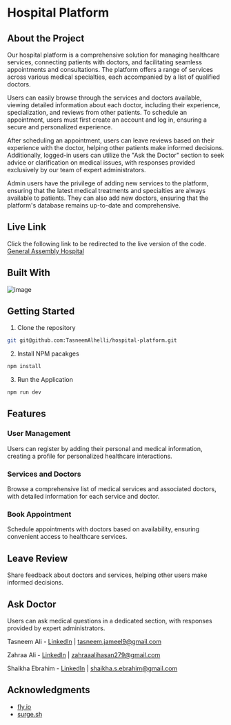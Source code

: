 # Hospital Platform

## About the Project

Our hospital platform is a comprehensive solution for managing healthcare services, connecting patients with doctors, and facilitating seamless appointments and consultations. The platform offers a range of services across various medical specialties, each accompanied by a list of qualified doctors.

Users can easily browse through the services and doctors available, viewing detailed information about each doctor, including their experience, specialization, and reviews from other patients. To schedule an appointment, users must first create an account and log in, ensuring a secure and personalized experience.

After scheduling an appointment, users can leave reviews based on their experience with the doctor, helping other patients make informed decisions. Additionally, logged-in users can utilize the "Ask the Doctor" section to seek advice or clarification on medical issues, with responses provided exclusively by our team of expert administrators.

Admin users have the privilege of adding new services to the platform, ensuring that the latest medical treatments and specialties are always available to patients. They can also add new doctors, ensuring that the platform's database remains up-to-date and comprehensive.

## Live Link

Click the following link to be redirected to the live version of the code. [General Assembly Hospital](hthttps://general-assembly-hospital.surge.sh/)

## Built With

![image](https://devtechnosys.com/insights/wp-content/uploads/2022/12/Mern-Stack.png)

## Getting Started

1. Clone the repository

```sh
git git@github.com:TasneemAlhelli/hospital-platform.git
```

2. Install NPM pacakges

```sh
npm install
```

3. Run the Application

```sh
npm run dev
```

## Features

### User Management

Users can register by adding their personal and medical information, creating a profile for personalized healthcare interactions.

### Services and Doctors

Browse a comprehensive list of medical services and associated doctors, with detailed information for each service and doctor.

### Book Appointment

Schedule appointments with doctors based on availability, ensuring convenient access to healthcare services.

## Leave Review

Share feedback about doctors and services, helping other users make informed decisions.

## Ask Doctor

Users can ask medical questions in a dedicated section, with responses provided by expert administrators.

Tasneem Ali - [LinkedIn](https://www.linkedin.com/in/tasneem-jameel-ali/) | tasneem.jameel9@gmail.com

Zahraa Ali - [LinkedIn]() | zahraaalihasan279@gmail.com

Shaikha Ebrahim - [LinkedIn]() | shaikha.s.ebrahim@gmail.com

## Acknowledgments

- [fly.io](https://fly.io/dashboard)
- [surge.sh](https://surge.sh/)
